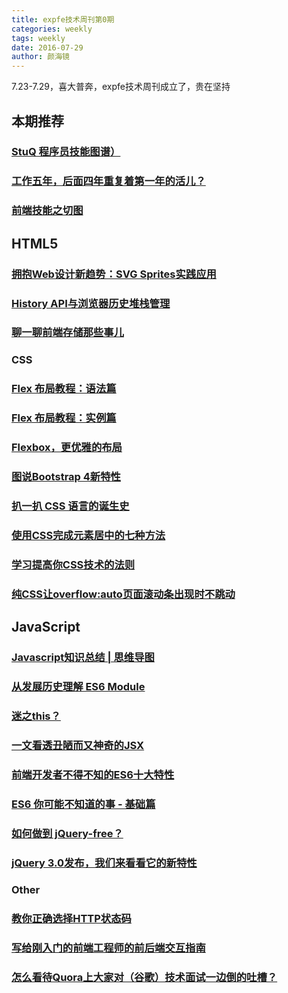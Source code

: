 ```yaml
---
title: expfe技术周刊第0期
categories: weekly
tags: weekly
date: 2016-07-29
author: 颜海镜
---
```

7.23-7.29，喜大普奔，expfe技术周刊成立了，贵在坚持

## 本期推荐
### [StuQ 程序员技能图谱）](https://github.com/TeamStuQ/skill-map)

### [工作五年，后面四年重复着第一年的活儿？](http://card.weibo.com/article/h5/s#cid=1001594000139822902178&vid=1649383554&extparam=&from=&wm=0&ip=220.181.38.113)

### [前端技能之切图](http://mp.weixin.qq.com/s?__biz=MjM5MTA1MjAxMQ==&mid=2651221805&idx=1&sn=b0c7c3882a9198261d605c988acc7521&scene=1&srcid=0726dRzjmKjiIAG83gFVrHbK#rd)

<!-- more -->

## HTML5
### [拥抱Web设计新趋势：SVG Sprites实践应用](http://mp.weixin.qq.com/s?__biz=MjM5MTA1MjAxMQ==&mid=2651221758&idx=1&sn=bf17e6fbb408935f42b6181ce69b8ee4&scene=1&srcid=0725ZW0yng3S2ScDdOBtSb70#rd)

### [History API与浏览器历史堆栈管理](http://mp.weixin.qq.com/s?__biz=MjM5MTA1MjAxMQ==&mid=2651222065&idx=1&sn=5611543698dee23e3818909987db7981&scene=0#wechat_redirect)

### [聊一聊前端存储那些事儿](http://mp.weixin.qq.com/s?__biz=MzIwNjQwMzUwMQ==&mid=2247484013&idx=1&sn=270295c8a6fe604d22e71d8087297d35&scene=1&srcid=0725Xqlx2lTac91UPYkZQLvp#rd)

### CSS
### [Flex 布局教程：语法篇](http://www.ruanyifeng.com/blog/2015/07/flex-grammar.html?utm_source=tuicool)

### [Flex 布局教程：实例篇](http://www.ruanyifeng.com/blog/2015/07/flex-examples.html?bsh_bid=683103006)

### [Flexbox，更优雅的布局](https://segmentfault.com/a/1190000002490633)

### [图说Bootstrap 4新特性](http://mp.weixin.qq.com/s?__biz=MzA4NjE3MDg4OQ==&mid=2650963563&idx=1&sn=6a2f79cdb46bf9b74d1ccf02f1ec877d&scene=1&srcid=0728RuHW5r9FvleLMihJA64U#rd)

### [扒一扒 CSS 语言的诞生史](https://zhuanlan.zhihu.com/p/21740082)

### [使用CSS完成元素居中的七种方法](http://mp.weixin.qq.com/s?__biz=MzA4NjE3MDg4OQ==&mid=2650963411&idx=1&sn=9faf0aa8e5d7824ac43ad846653ec345&scene=4#wechat_redirect)

### [学习提高你CSS技术的法则](http://mp.weixin.qq.com/s?__biz=MjM5MTA1MjAxMQ==&mid=2651221999&idx=1&sn=65a8d72e4deccafbdb8b7d3462628ae8&scene=1&srcid=0723xHY3vejdHhibJwjzIMx4#rd)

### [纯CSS让overflow:auto页面滚动条出现时不跳动](http://mp.weixin.qq.com/s?__biz=MjM5MDA2MTI1MA==&mid=202993474&idx=1&sn=a180d66255d7e1a90a8f8f05a844f0f8&scene=1&srcid=0723i691VClDytr68uQJxUAu#rd)

## JavaScript
### [Javascript知识总结 | 思维导图](http://mp.weixin.qq.com/s?__biz=MjM5MDA2MTI1MA==&mid=2649083819&idx=1&sn=6033b48f887ab389bd8e3fc6e7ab46be&scene=1&srcid=07270aUkprTXHucqgTGP2fY8#rd)

### [从发展历史理解 ES6 Module](http://mp.weixin.qq.com/s?__biz=MjM5MTA1MjAxMQ==&mid=2651222023&idx=1&sn=4a76fe6f2a3776b896d48cbd06bbe080&scene=1&srcid=07290a62ZaOB9Ddixtdhqd2Y#rd)

### [迷之this？](http://mp.weixin.qq.com/s?__biz=MjM5MTA1MjAxMQ==&mid=2651222118&idx=1&sn=f1cb84a1f74ab48534aa5a20a25e1c89&scene=1&srcid=0729NzNfmnL4qKBiKCs0WxOj#rd)

### [一文看透丑陋而又神奇的JSX](http://mp.weixin.qq.com/s?__biz=MzIwNjQwMzUwMQ==&mid=2247483763&idx=1&sn=9d8f32b2bddcbabc77e221003fbe1c83&scene=4#wechat_redirect)

### [前端开发者不得不知的ES6十大特性](http://mp.weixin.qq.com/s?__biz=MzAxODE2MjM1MA==&mid=2651551064&idx=1&sn=341d021ae1bd0f3cd28d7868271711af&scene=1&srcid=0724aCypZufdXCR75SGaX6OO#rd)

### [ES6 你可能不知道的事 - 基础篇](http://taobaofed.org/blog/2016/07/22/es6-basics/)

### [如何做到 jQuery-free？](http://mp.weixin.qq.com/s?__biz=MjM5MTA1MjAxMQ==&mid=2651221832&idx=1&sn=8692b1aa4cbced1d4904da7c3257039b&scene=1&srcid=0723WEHpvTDz8wiGgF56suCZ#rd)

### [jQuery 3.0发布，我们来看看它的新特性](http://mp.weixin.qq.com/s?__biz=MzA4NjE3MDg4OQ==&mid=2650963558&idx=1&sn=ea5176c6811233e51eca574e2a16551e&scene=1&srcid=0724BbS4COTSFLxN6zARP9Nf#rd)

### Other

### [教你正确选择HTTP状态码](http://www.zcfy.cc/article/choosing-an-http-status-code-stop-making-it-hard-8211-racksburg-904.html?sukey=3997c0719f151520c76316c7730911836d909267078c3e93ac423077238b0181794ec46ab2d3d10c31f7f8630097ea5d)

### [写给刚入门的前端工程师的前后端交互指南](http://mp.weixin.qq.com/s?__biz=MjM5MTA1MjAxMQ==&mid=2651221772&idx=1&sn=100e7b301cd565e8351536023d63c05f&scene=1&srcid=0725O0nH9bVtMtSYpXRtnUUk#rd)

### [怎么看待Quora上大家对（谷歌）技术面试一边倒的吐槽？](https://www.zhihu.com/question/48743482/answer/112473704)



